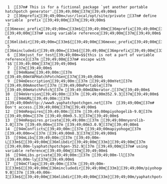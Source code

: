      1	[37m# This is for a fictional package `yet another portable hatchpotch generator'.[39;49;00m[37m[39;49;00m$
     2	[36mprefix[39;49;00m=/usr/local/opt/site/private [37m# define variable `prefix`[39;49;00m[37m[39;49;00m$
     3	[36mexec_prefix[39;49;00m=[33m${[39;49;00m[36mprefix[39;49;00m[33m}[39;49;00m[37m [39;49;00m[37m# using variable reference[39;49;00m[37m[39;49;00m$
     4	[36mlibdir[39;49;00m=[33m${[39;49;00m[36mexec_prefix[39;49;00m[33m}[39;49;00m/lib[37m[39;49;00m$
     5	[36mincludedir[39;49;00m=[33m${[39;49;00m[36mprefix[39;49;00m[33m}[39;49;00m/include[37m[39;49;00m$
     6	[36mjust_for_test[39;49;00m=$${this is not a part of variable reference}[37m [39;49;00m[37m# escape with `$$`[39;49;00m[37m[39;49;00m$
     7	[37m[39;49;00m$
     8	[94mName[39;49;00m:[37m [39;49;00mYAPHatchPotchGen[37m[39;49;00m$
     9	[94mDescription[39;49;00m:[37m [39;49;00mYet[37m [39;49;00mAnother[37m [39;49;00mPortable[37m [39;49;00mHatchPotch[37m [39;49;00mGENerator.[37m[39;49;00m$
    10	[94mVersion[39;49;00m:[37m [39;49;00m352.9.3[37m[39;49;00m$
    11	[94mURL[39;49;00m:[37m [39;49;00mhttp://www9.yaphatchpotchgen.net[37m  [39;49;00m[37m# Don't access.[39;49;00m[37m[39;49;00m$
    12	[94mRequires[39;49;00m:[37m [39;49;00mpiyohogelib-9.0[37m [39;49;00m=[37m [39;49;00m9.5.3[37m[39;49;00m$
    13	[94mRequires.private[39;49;00m:[37m [39;49;00mnyorolib-3.0[37m [39;49;00m=[37m [39;49;00m3.0.9[37m[39;49;00m$
    14	[94mConflicts[39;49;00m:[37m [39;49;00mapiyohoge[37m [39;49;00m<=[37m [39;49;00m8.3[37m[39;49;00m$
    15	[94mLibs[39;49;00m:[37m [39;49;00m-L[33m${[39;49;00m[36mlibdir[39;49;00m[33m}[39;49;00m[37m [39;49;00m-lyaphatchpotchgen-352.9[37m [39;49;00m[37m# using variable reference[39;49;00m[37m[39;49;00m$
    16	[94mLibs.private[39;49;00m:[37m [39;49;00m-ll[37m [39;49;00m-ly[37m[39;49;00m$
    17	[94mCflags[39;49;00m:[37m [39;49;00m-I[33m${[39;49;00m[36mincludedir[39;49;00m[33m}[39;49;00m/piyohogelib-9.0[37m [39;49;00m-I[33m${[39;49;00m[36mlibdir[39;49;00m[33m}[39;49;00m/yaphatchpotchgen/include$

